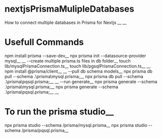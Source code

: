 # nextjsPrismaMulipleDatabases
How to connect multiple databases in Prisma for Nextjs
__
__
# Usefull Commands
npm install prisma --save-dev__
npx prisma init --datasource-provider mysql__
__
--create multiple prisma.ts files in db folder__
touch lib/mysqlPrismaConnection.ts__
touch lib/pgsqlPrismaConnection.ts__
__
npm install @prisma/client__
__
--pull db schema models__
npx prisma db pull --schema .\prisma\mysql.prisma;__
npx prisma db pull --schema .\prisma\pqsql.prisma;__
__
--run generate__
npx prisma generate --schema .\prisma\mysql.prisma;__
npx prisma generate --schema .\prisma\pqsql.prisma;__
__
# To run the prisma studio__
npx prisma studio --schema /prisma/mysql.prisma__ 
npx prisma studio --schema /prisma/pqsql.prisma__
